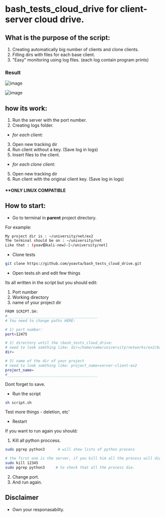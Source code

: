 # bash_tests_cloud_drive for client-server cloud drive.
## What is the purpose of the script: 
1. Creating automatically big number of clients and clone clients. 
2. Filling dirs with files for each base client.
3. "Easy" monitoring using log files. (each log contain program prints)

### Result
![image](https://user-images.githubusercontent.com/70321869/145399182-388ac354-8b2f-4a84-84bd-3b58157f2125.png)


![image](https://user-images.githubusercontent.com/70321869/145399301-4025edab-21b2-4d95-89bd-d55ecc9e9bac.png)


## how its work: 
1. Run the server with the port number.
2. Creating logs folder.
- _for each client:_
3. Open new tracking dir
3. Run client without a key. (Save log in logs)
4. Insert files to the client.
- _for each clone client:_
5. Open new tracking dir
6. Run client with the original client key. (Save log in logs)

#### **ONLY LINUX COMPATIBLE

## How to start:
- Go to terminal in __parent__ project directory. 


For example:
```bash
My project dir is : ~/university/net/ex2
The terminal should be on : ~/university/net
Like that : (yoav㉿kali-new)-[~/university/net]
```

- Clone tests
```bash
git clone https://github.com/yoavta/bash_tests_cloud_drive.git
```

- Open tests.sh and edit few things

Its all written in the script but you should edit:
1. Port number
2. Working directory
3. name of your project dir
```bash
FROM SCRIPT.SH:
#_________________________________________
# You need to change paths HERE: 

# 1) port number:
port=12475

# 2) directory until the \bash_tests_cloud_drive:
# need to look somthing like: dir=/home/name/university/networks/ex2/bash_tests_cloud_drive
dir=

# 3) name of the dir of your project
# need to look somthing like: project_name=server-client-ex2
project_name=
#_________________________________________
```
Dont forget to save.

- Run the script
```bash
sh script.sh
```
Test more things - deletion, etc'


- Restart

If you want to run again you should:
1. Kill all python proccess. 
```bash
sudo pgrep python3      # will show lists of python process
```

```bash
# the first one is the server, if you kill him all the process will die (lets say that is number is 12345)
sudo kill 12345
sudo pgrep python3     # to check that all the process die.
```
2. Change port.
3. And run again.


## Disclaimer
- Own your responasabilty.
